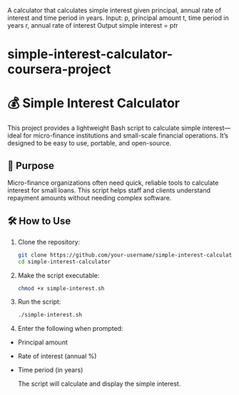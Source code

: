 A calculator that calculates simple interest given principal, annual rate of interest and time period in years.
Input:
   p, principal amount
   t, time period in years
   r, annual rate of interest
Output
   simple interest = p*t*r

# simple-interest-calculator-coursera-project

# 💰 Simple Interest Calculator

This project provides a lightweight Bash script to calculate simple interest—ideal for micro-finance institutions and small-scale financial operations. It’s designed to be easy to use, portable, and open-source.

## 📌 Purpose

Micro-finance organizations often need quick, reliable tools to calculate interest for small loans. This script helps staff and clients understand repayment amounts without needing complex software.

## 🛠️ How to Use

1. Clone the repository:
   ```bash
   git clone https://github.com/your-username/simple-interest-calculator.git
   cd simple-interest-calculator
2. Make the script executable:
   ```bash
   chmod +x simple-interest.sh
3. Run the script:
   ```bash 
   ./simple-interest.sh
4. Enter the following when prompted:
- Principal amount
- Rate of interest (annual %)
- Time period (in years)

  The script will calculate and display the simple interest.

  



